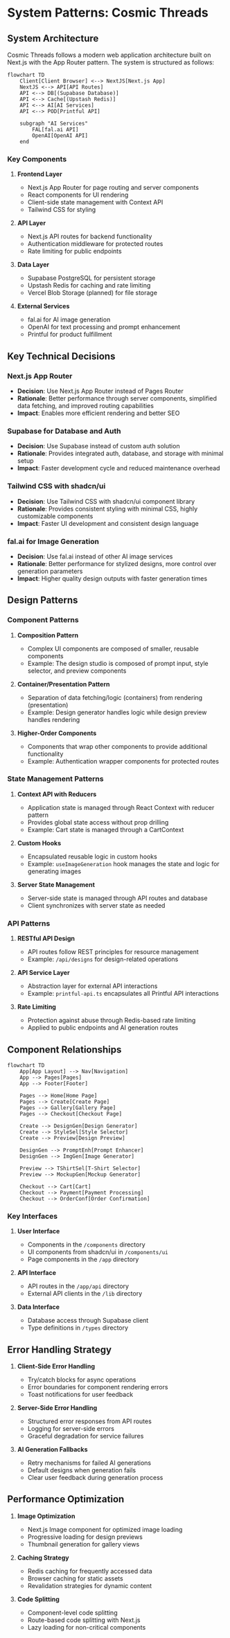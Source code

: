 # System Patterns: Cosmic Threads

## System Architecture

Cosmic Threads follows a modern web application architecture built on Next.js with the App Router pattern. The system is structured as follows:

```mermaid
flowchart TD
    Client[Client Browser] <--> NextJS[Next.js App]
    NextJS <--> API[API Routes]
    API <--> DB[(Supabase Database)]
    API <--> Cache[(Upstash Redis)]
    API <--> AI[AI Services]
    API <--> POD[Printful API]
    
    subgraph "AI Services"
        FAL[fal.ai API]
        OpenAI[OpenAI API]
    end
```

### Key Components

1. **Frontend Layer**
   - Next.js App Router for page routing and server components
   - React components for UI rendering
   - Client-side state management with Context API
   - Tailwind CSS for styling

2. **API Layer**
   - Next.js API routes for backend functionality
   - Authentication middleware for protected routes
   - Rate limiting for public endpoints

3. **Data Layer**
   - Supabase PostgreSQL for persistent storage
   - Upstash Redis for caching and rate limiting
   - Vercel Blob Storage (planned) for file storage

4. **External Services**
   - fal.ai for AI image generation
   - OpenAI for text processing and prompt enhancement
   - Printful for product fulfillment

## Key Technical Decisions

### Next.js App Router
- **Decision**: Use Next.js App Router instead of Pages Router
- **Rationale**: Better performance through server components, simplified data fetching, and improved routing capabilities
- **Impact**: Enables more efficient rendering and better SEO

### Supabase for Database and Auth
- **Decision**: Use Supabase instead of custom auth solution
- **Rationale**: Provides integrated auth, database, and storage with minimal setup
- **Impact**: Faster development cycle and reduced maintenance overhead

### Tailwind CSS with shadcn/ui
- **Decision**: Use Tailwind CSS with shadcn/ui component library
- **Rationale**: Provides consistent styling with minimal CSS, highly customizable components
- **Impact**: Faster UI development and consistent design language

### fal.ai for Image Generation
- **Decision**: Use fal.ai instead of other AI image services
- **Rationale**: Better performance for stylized designs, more control over generation parameters
- **Impact**: Higher quality design outputs with faster generation times

## Design Patterns

### Component Patterns

1. **Composition Pattern**
   - Complex UI components are composed of smaller, reusable components
   - Example: The design studio is composed of prompt input, style selector, and preview components

2. **Container/Presentation Pattern**
   - Separation of data fetching/logic (containers) from rendering (presentation)
   - Example: Design generator handles logic while design preview handles rendering

3. **Higher-Order Components**
   - Components that wrap other components to provide additional functionality
   - Example: Authentication wrapper components for protected routes

### State Management Patterns

1. **Context API with Reducers**
   - Application state is managed through React Context with reducer pattern
   - Provides global state access without prop drilling
   - Example: Cart state is managed through a CartContext

2. **Custom Hooks**
   - Encapsulated reusable logic in custom hooks
   - Example: `useImageGeneration` hook manages the state and logic for generating images

3. **Server State Management**
   - Server-side state is managed through API routes and database
   - Client synchronizes with server state as needed

### API Patterns

1. **RESTful API Design**
   - API routes follow REST principles for resource management
   - Example: `/api/designs` for design-related operations

2. **API Service Layer**
   - Abstraction layer for external API interactions
   - Example: `printful-api.ts` encapsulates all Printful API interactions

3. **Rate Limiting**
   - Protection against abuse through Redis-based rate limiting
   - Applied to public endpoints and AI generation routes

## Component Relationships

```mermaid
flowchart TD
    App[App Layout] --> Nav[Navigation]
    App --> Pages[Pages]
    App --> Footer[Footer]
    
    Pages --> Home[Home Page]
    Pages --> Create[Create Page]
    Pages --> Gallery[Gallery Page]
    Pages --> Checkout[Checkout Page]
    
    Create --> DesignGen[Design Generator]
    Create --> StyleSel[Style Selector]
    Create --> Preview[Design Preview]
    
    DesignGen --> PromptEnh[Prompt Enhancer]
    DesignGen --> ImgGen[Image Generator]
    
    Preview --> TShirtSel[T-Shirt Selector]
    Preview --> MockupGen[Mockup Generator]
    
    Checkout --> Cart[Cart]
    Checkout --> Payment[Payment Processing]
    Checkout --> OrderConf[Order Confirmation]
```

### Key Interfaces

1. **User Interface**
   - Components in the `/components` directory
   - UI components from shadcn/ui in `/components/ui`
   - Page components in the `/app` directory

2. **API Interface**
   - API routes in the `/app/api` directory
   - External API clients in the `/lib` directory

3. **Data Interface**
   - Database access through Supabase client
   - Type definitions in `/types` directory

## Error Handling Strategy

1. **Client-Side Error Handling**
   - Try/catch blocks for async operations
   - Error boundaries for component rendering errors
   - Toast notifications for user feedback

2. **Server-Side Error Handling**
   - Structured error responses from API routes
   - Logging for server-side errors
   - Graceful degradation for service failures

3. **AI Generation Fallbacks**
   - Retry mechanisms for failed AI generations
   - Default designs when generation fails
   - Clear user feedback during generation process

## Performance Optimization

1. **Image Optimization**
   - Next.js Image component for optimized image loading
   - Progressive loading for design previews
   - Thumbnail generation for gallery views

2. **Caching Strategy**
   - Redis caching for frequently accessed data
   - Browser caching for static assets
   - Revalidation strategies for dynamic content

3. **Code Splitting**
   - Component-level code splitting
   - Route-based code splitting with Next.js
   - Lazy loading for non-critical components
